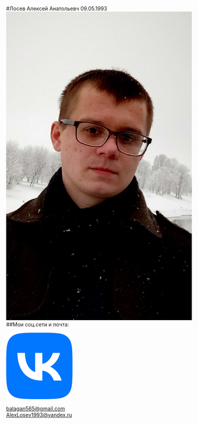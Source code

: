 #Лосев Алексей Анатольевч 09.05.1993
![Photo](20211030_144536.jpg)
##Мои соц.сети и почта:

[![Logo](вк.png)](https://vk.com/id161911352) 

balagan565@gmail.com<br/>AlexLosev1993@yandex.ru

